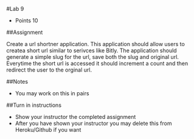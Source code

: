 #Lab 9
* Points 10

##Assignment

Create a url shortner application.  This application should allow users to createa short url similar to serivces like Bitly.  The application should generate a simple slug for the url, save both the slug and original url.  Everytime the short url is accessed it should increment a count and then redirect the user to the orginal url.

##Notes
* You may work on this in pairs

##Turn in instructions
* Show your instructor the completed assignment
* After you have shown your instructor you may delete this from Heroku/Github if you want
